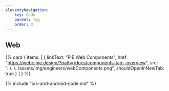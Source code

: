 ```yaml
---
eleventyNavigation:
    key: Code
    parent: Tag
    order: 3
---
```


## Web

{% card {
  items: [
        {
          linkText: "PIE Web Components",
          href: "https://webc.pie.design/?path=/docs/components-tag--overview",
          src: "../../../assets/img/engineers/webComponents.png",
          shouldOpenInNewTab: true
        }
    ]
} %}

{% include "ios-and-android-code.md" %}
